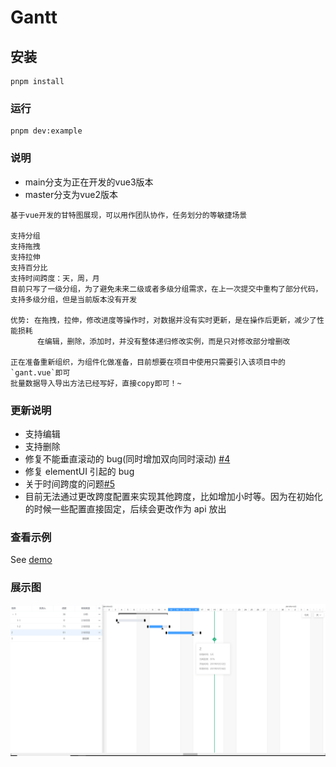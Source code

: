 # Gantt

## 安装

```
pnpm install
```

### 运行

```
pnpm dev:example
```

### 说明
- main分支为正在开发的vue3版本
- master分支为vue2版本

```
基于vue开发的甘特图展现，可以用作团队协作，任务划分的等敏捷场景

支持分组
支持拖拽
支持拉伸
支持百分比
支持时间跨度：天，周，月
目前只写了一级分组，为了避免未来二级或者多级分组需求，在上一次提交中重构了部分代码，支持多级分组，但是当前版本没有开发

优势: 在拖拽，拉伸，修改进度等操作时，对数据并没有实时更新，是在操作后更新，减少了性能损耗
      在编辑，删除，添加时，并没有整体递归修改实例，而是只对修改部分增删改

正在准备重新组织，为组件化做准备，目前想要在项目中使用只需要引入该项目中的`gant.vue`即可
批量数据导入导出方法已经写好，直接copy即可！~

```

### 更新说明

- 支持编辑
- 支持删除
- 修复不能垂直滚动的 bug(同时增加双向同时滚动) [#4](https://github.com/GGBeng1/Gantt/issues/4)
- 修复 elementUI 引起的 bug
- 关于时间跨度的问题[#5](https://github.com/GGBeng1/Gantt/issues/5)
- 目前无法通过更改跨度配置来实现其他跨度，比如增加小时等。因为在初始化的时候一些配置直接固定，后续会更改作为 api 放出


### 查看示例

See [demo](https://ggbeng1.github.io/Gantt/#/)

### 展示图

<img src="public/demo.png" alt="">
